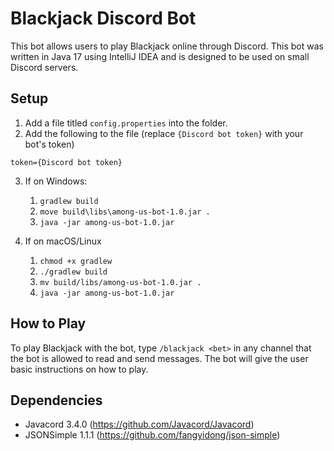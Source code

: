 # Blackjack Discord Bot
This bot allows users to play Blackjack online through Discord. This bot was written in Java 17 using IntelliJ IDEA and is designed to be used on small Discord servers.

## Setup
1. Add a file titled `config.properties` into the folder.
2. Add the following to the file (replace `{Discord bot token}` with your bot's token)
```
token={Discord bot token}
```
3. If on Windows:
   1. `gradlew build`
   2. `move build\libs\among-us-bot-1.0.jar .`
   3. `java -jar among-us-bot-1.0.jar`

4. If on macOS/Linux
   1. `chmod +x gradlew`
   2. `./gradlew build`
   3. `mv build/libs/among-us-bot-1.0.jar .`
   4. `java -jar among-us-bot-1.0.jar`

## How to Play
To play Blackjack with the bot, type `/blackjack <bet>` in any channel that the bot is allowed to read and send messages. The bot will give the user basic instructions on how to play.

## Dependencies
- Javacord 3.4.0 (https://github.com/Javacord/Javacord)
- JSONSimple 1.1.1 (https://github.com/fangyidong/json-simple)